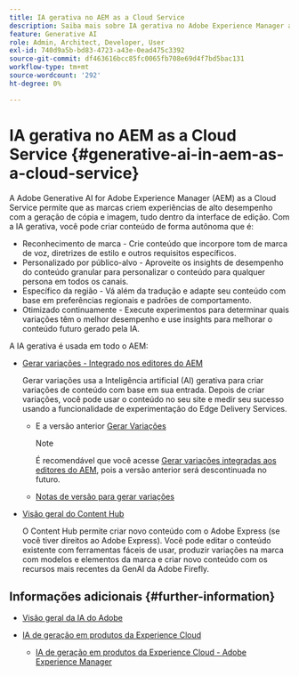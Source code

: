 ```yaml
---
title: IA gerativa no AEM as a Cloud Service
description: Saiba mais sobre IA gerativa no Adobe Experience Manager as a Cloud Service
feature: Generative AI
role: Admin, Architect, Developer, User
exl-id: 740d9a5b-bd83-4723-a43e-0ead475c3392
source-git-commit: df463616bcc85fc0065fb708e69d4f7bd5bac131
workflow-type: tm+mt
source-wordcount: '292'
ht-degree: 0%

---
```


# IA gerativa no AEM as a Cloud Service {#generative-ai-in-aem-as-a-cloud-service}

A Adobe Generative AI for Adobe Experience Manager (AEM) as a Cloud Service permite que as marcas criem experiências de alto desempenho com a geração de cópia e imagem, tudo dentro da interface de edição. Com a IA gerativa, você pode criar conteúdo de forma autônoma que é:

* Reconhecimento de marca - Crie conteúdo que incorpore tom de marca de voz, diretrizes de estilo e outros requisitos específicos.
* Personalizado por público-alvo - Aproveite os insights de desempenho do conteúdo granular para personalizar o conteúdo para qualquer persona em todos os canais.
* Específico da região - Vá além da tradução e adapte seu conteúdo com base em preferências regionais e padrões de comportamento.
* Otimizado continuamente - Execute experimentos para determinar quais variações têm o melhor desempenho e use insights para melhorar o conteúdo futuro gerado pela IA.

A IA gerativa é usada em todo o AEM:

* [Gerar variações - Integrado nos editores do AEM](/help/generative-ai/generate-variations-integrated-editor.md)

  Gerar variações usa a Inteligência artificial (AI) gerativa para criar variações de conteúdo com base em sua entrada. Depois de criar variações, você pode usar o conteúdo no seu site e medir seu sucesso usando a funcionalidade de experimentação do Edge Delivery Services.

   * E a versão anterior [Gerar Variações](/help/generative-ai/generate-variations.md)

     >[!NOTE]
     >
     >É recomendável que você acesse [Gerar variações integradas aos editores do AEM](/help/generative-ai/generate-variations-integrated-editor.md), pois a versão anterior será descontinuada no futuro.

   * [Notas de versão para gerar variações](/help/generative-ai/release-notes-generate-variations.md)

* [Visão geral do Content Hub](/help/assets/product-overview.md)

  O Content Hub permite criar novo conteúdo com o Adobe Express (se você tiver direitos ao Adobe Express). Você pode editar o conteúdo existente com ferramentas fáceis de usar, produzir variações na marca com modelos e elementos da marca e criar novo conteúdo com os recursos mais recentes da GenAI da Adobe Firefly.

<!-- 
  * [AI Assistant in Adobe Experience Manager](/help/implementing/cloud-manager/aem-ai-assistant.md)
-->

## Informações adicionais {#further-information}

* [Visão geral da IA do Adobe](https://www.adobe.com/ai/overview.html)

* [IA de geração em produtos da Experience Cloud](https://experienceleague.adobe.com/pt-br/docs/core-services/interface/features/generative-ai)

   * [IA de geração em produtos da Experience Cloud - Adobe Experience Manager](https://experienceleague.adobe.com/pt-br/docs/core-services/interface/features/generative-ai#aem)

